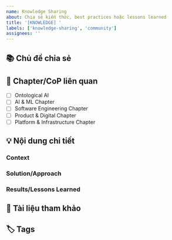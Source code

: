 ```yaml
---
name: Knowledge Sharing
about: Chia sẻ kiến thức, best practices hoặc lessons learned
title: '[KNOWLEDGE] '
labels: ['knowledge-sharing', 'community']
assignees: ''
---
```


## 📚 Chủ đề chia sẻ
<!-- Mô tả ngắn gọn về kiến thức bạn muốn chia sẻ -->

## 🎯 Chapter/CoP liên quan
<!-- Chọn chapter và CoP phù hợp -->
- [ ] Ontological AI
- [ ] AI & ML Chapter  
- [ ] Software Engineering Chapter
- [ ] Product & Digital Chapter
- [ ] Platform & Infrastructure Chapter

## 💡 Nội dung chi tiết
<!-- Chia sẻ kiến thức, kinh nghiệm, tools, techniques, etc. -->

### Context
<!-- Bối cảnh, problem statement -->

### Solution/Approach
<!-- Giải pháp, phương pháp, best practices -->

### Results/Lessons Learned
<!-- Kết quả, bài học rút ra -->

## 🔗 Tài liệu tham khảo
<!-- Links, resources, further reading -->

## 🏷️ Tags
<!-- Thêm tags phù hợp: #ai, #leadership, #devops, #frontend, etc. -->
